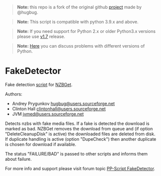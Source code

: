 > **Note:** this repo is a fork of the original github [project](https://github.com/nzbget/FakeDetector)
> made by @hugbug.

> **Note:** This script is compatible with python 3.9.x and above. 

> **Note:** If you need support for Python 2.x or older Python3.x versions please use [v1.7](https://github.com/nzbget/FakeDetector/releases/tag/v1.7) release.

> **Note:** [Here](https://github.com/nzbgetcom/nzbget/discussions/56) you can discuss problems with different versions of Python.

# FakeDetector
Fake detection [script](https://nzbget.com/documentation/extension-scripts/) for [NZBGet](https://nzbget.com).

Authors:
- Andrey Prygunkov <hugbug@users.sourceforge.net>
- Clinton Hall <clintonhall@users.sourceforge.net>
- JVM <jvmed@users.sourceforge.net>

Detects nzbs with fake media files. If a fake is detected the download is marked as bad. NZBGet removes the download from queue and (if option "DeleteCleanupDisk" is active) the downloaded files are deleted from disk. If duplicate handling is active (option "DupeCheck") then another duplicate is chosen for download if available.

The status "FAILURE/BAD" is passed to other scripts and informs them about failure.

For more info and support please visit forum topic [PP-Script FakeDetector](http://nzbget.net/forum/viewtopic.php?f=8&t=1394).
